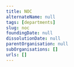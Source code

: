 ```yaml
---
title: NOC
alternateName: null
tags: [departments]
slug: noc
foundingDate: null
dissolutionDate: null
parentOrganisation: null
subOrganisations: []
urls: []
---
```

